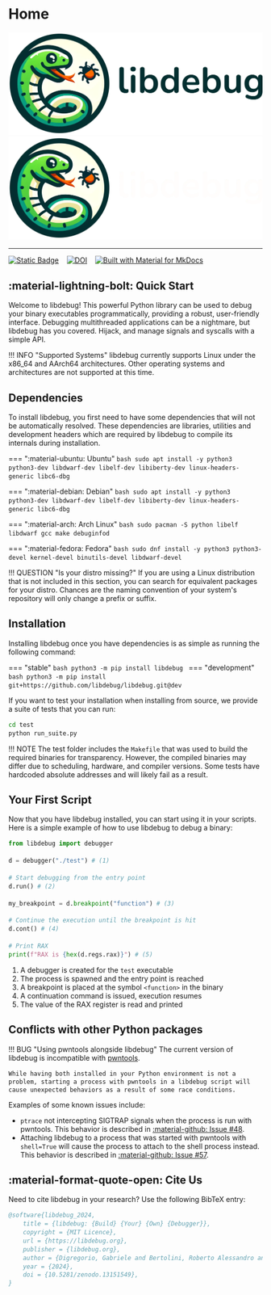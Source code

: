 # Home
<div style="text-align: center;">
    <img src="assets/libdebug_logo_horiz_light.webp#only-light" loading="lazy" width="512" />
    <img src="assets/libdebug_logo_horiz_dark.webp#only-dark" loading="lazy" width="512" />
</div>

---

[![Static Badge](https://img.shields.io/badge/libdebug.org--white?style=for-the-badge&labelColor=%23009944&color=teal&link=https%3B%2F%2Flibdebug.org)](https://libdebug.org)&nbsp;&nbsp;&nbsp;
[![DOI](https://img.shields.io/badge/DOI-10.5281%2Fzenodo.13151549-blue?style=for-the-badge)](https://doi.org/10.5281/zenodo.13151549)&nbsp;&nbsp;&nbsp;
[![Built with Material for MkDocs](https://img.shields.io/badge/Material_for_MkDocs-526CFE?style=for-the-badge&logo=MaterialForMkDocs&logoColor=white)](https://squidfunk.github.io/mkdocs-material/)



## :material-lightning-bolt: Quick Start
Welcome to libdebug! This powerful Python library can be used to debug your binary executables programmatically, providing a robust, user-friendly interface. Debugging multithreaded applications can be a nightmare, but libdebug has you covered. Hijack, and manage signals and syscalls with a simple API.

!!! INFO "Supported Systems"
    libdebug currently supports Linux under the x86_64 and AArch64 architectures. Other operating systems and architectures are not supported at this time.

## Dependencies
To install libdebug, you first need to have some dependencies that will not be automatically resolved. These dependencies are libraries, utilities and development headers which are required by libdebug to compile its internals during installation.

=== ":material-ubuntu: Ubuntu"
    ```bash
    sudo apt install -y python3 python3-dev libdwarf-dev libelf-dev libiberty-dev linux-headers-generic libc6-dbg
    ```

=== ":material-debian: Debian"
    ```bash
    sudo apt install -y python3 python3-dev libdwarf-dev libelf-dev libiberty-dev linux-headers-generic libc6-dbg
    ```

=== ":material-arch: Arch Linux"
    ```bash
    sudo pacman -S python libelf libdwarf gcc make debuginfod
    ```

=== ":material-fedora: Fedora"
    ```bash
    sudo dnf install -y python3 python3-devel kernel-devel binutils-devel libdwarf-devel
    ```

!!! QUESTION "Is your distro missing?"
    If you are using a Linux distribution that is not included in this section, you can search for equivalent packages for your distro. Chances are the naming convention of your system's repository will only change a prefix or suffix.


## Installation
Installing libdebug once you have dependencies is as simple as running the following command:

=== "stable"
    ```bash
    python3 -m pip install libdebug
    ```
=== "development"
    ```bash
    python3 -m pip install git+https://github.com/libdebug/libdebug.git@dev
    ```

If you want to test your installation when installing from source, we provide a suite of tests that you can run:

```bash title="Testing your installation"
cd test
python run_suite.py
```

!!! NOTE
    The test folder includes the `Makefile` that was used to build the required binaries for transparency. However, the compiled binaries may differ due to scheduling, hardware, and compiler versions. Some tests have hardcoded absolute addresses and will likely fail as a result.

## Your First Script
Now that you have libdebug installed, you can start using it in your scripts. Here is a simple example of how to use libdebug to debug a binary:

```python title="libdebug's Hello World!"
from libdebug import debugger

d = debugger("./test") # (1)

# Start debugging from the entry point
d.run() # (2)

my_breakpoint = d.breakpoint("function") # (3)

# Continue the execution until the breakpoint is hit
d.cont() # (4)

# Print RAX
print(f"RAX is {hex(d.regs.rax)}") # (5)
```

1. A debugger is created for the `test` executable
2. The process is spawned and the entry point is reached
3. A breakpoint is placed at the symbol `<function>` in the binary
4. A continuation command is issued, execution resumes
5. The value of the RAX register is read and printed

## Conflicts with other Python packages
!!! BUG "Using pwntools alongside libdebug"
    The current version of libdebug is incompatible with [pwntools](https://github.com/Gallopsled/pwntools).

    While having both installed in your Python environment is not a problem, starting a process with pwntools in a libdebug script will cause unexpected behaviors as a result of some race conditions.

Examples of some known issues include:

- `ptrace` not intercepting SIGTRAP signals when the process is run with pwntools. This behavior is described in [:material-github: Issue #48](https://github.com/libdebug/libdebug/issues/48).
- Attaching libdebug to a process that was started with pwntools with `shell=True` will cause the process to attach to the shell process instead. This behavior is described in [:material-github: Issue #57](https://github.com/libdebug/libdebug/issues/57).

## :material-format-quote-open: Cite Us
Need to cite libdebug in your research? Use the following BibTeX entry:

```bibtex
@software{libdebug_2024,
    title = {libdebug: {Build} {Your} {Own} {Debugger}},
    copyright = {MIT Licence},
    url = {https://libdebug.org},
    publisher = {libdebug.org},
    author = {Digregorio, Gabriele and Bertolini, Roberto Alessandro and Panebianco, Francesco and Polino, Mario},
    year = {2024},
    doi = {10.5281/zenodo.13151549},
}
```